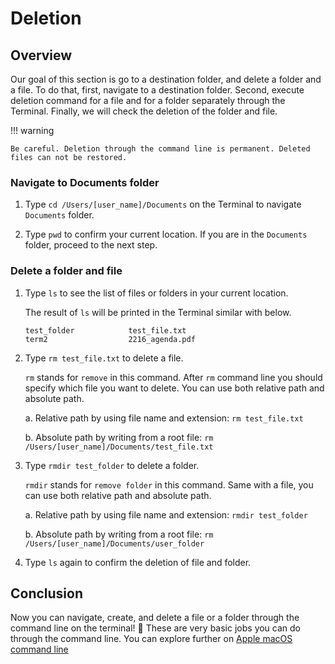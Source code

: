 # Deletion

## Overview

Our goal of this section is go to a destination folder, and delete a folder and a file. To do that, first, navigate to a destination folder. Second, execute deletion command for a file and for a folder separately through the Terminal. Finally, we will check the deletion of the folder and file.

!!! warning

    Be careful. Deletion through the command line is permanent. Deleted files can not be restored.


### Navigate to Documents folder 

1. Type `cd /Users/[user_name]/Documents` on the Terminal to navigate `Documents` folder.

2. Type `pwd` to confirm your current location. If you are in the `Documents` folder, proceed to the next step.


### Delete a folder and file

1. Type `ls` to see the list of files or folders in your current location. 

    The result of `ls` will be printed in the Terminal similar with below.

    ```
    test_folder		 	   test_file.txt
    term2			       2216_agenda.pdf
    ```

2. Type `rm test_file.txt` to delete a file.

    `rm` stands for `remove` in this command. After `rm` command line you should specify which file you want to delete. You can use both relative path and absolute path.

    a. Relative path by using file name and extension: `rm test_file.txt`

    b. Absolute path by writing from a root file: `rm /Users/[user_name]/Documents/test_file.txt`

3. Type `rmdir test_folder` to delete a folder.

    `rmdir` stands for `remove folder` in this command. Same with a file, you can use both relative path and absolute path. 

    a. Relative path by using file name and extension: `rmdir test_folder`

    b. Absolute path by writing from a root file: `rm /Users/[user_name]/Documents/user_folder`

4. Type `ls` again to confirm the deletion of file and folder.


## Conclusion

Now you can navigate, create, and delete a file or a folder through the command line on the terminal! :partying_face: These are very basic jobs you can do through the command line. You can explore further on [Apple macOS command line](https://ss64.com/mac/)
